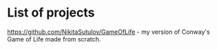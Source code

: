 # List of projects
https://github.com/NikitaSutulov/GameOfLife - my version of Conway's Game of Life made from scratch.
